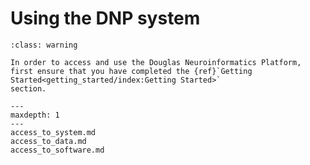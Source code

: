 # Using the DNP system

```{admonition} Make sure you have received your access information
:class: warning

In order to access and use the Douglas Neuroinformatics Platform,
first ensure that you have completed the {ref}`Getting Started<getting_started/index:Getting Started>`
section.
```

```{toctree}
---
maxdepth: 1
---
access_to_system.md
access_to_data.md
access_to_software.md

